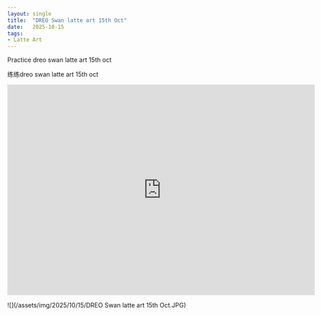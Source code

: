 ```yaml
---
layout: single
title:  "DREO Swan latte art 15th Oct"
date:   2025-10-15
tags:
- Latte Art
---
```


Practice dreo swan latte art 15th oct

练练dreo swan latte art 15th oct

<div class="embed-container">
  <iframe
      src="https://www.youtube.com/embed/O7I0fPOVOVQ"
      width="700"
      height="480"
      frameborder="0"
      allowfullscreen="true">
  </iframe>
</div>

![](/assets/img/2025/10/15/DREO Swan latte art 15th Oct.JPG)
